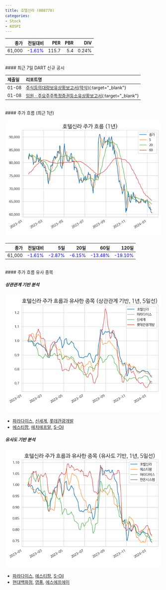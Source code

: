 ```yaml
---
title: 호텔신라 (008770)
categories:
- Stock
- KOSPI
---
```


|종가|전일대비|PER|PBR|DIV|
|---:|-------:|--:|--:|--:|
|61,000|<span style="color: blue">-1.61%</span>|115.7|5.4|0.24%|

<!-- more -->

<br>
#### 최근 7일 DART 신규 공시


|제출일|리포트명|
|:-----|:-------|
|01-08|[주식등의대량보유상황보고서(약식)](https://dart.fss.or.kr/dsaf001/main.do?rcpNo=20240108000305){:target="_blank"}|
|01-08|[임원ㆍ주요주주특정증권등소유상황보고서](https://dart.fss.or.kr/dsaf001/main.do?rcpNo=20240108000295){:target="_blank"}|

<br>
#### 주가 흐름 (최근 1년)

![008770](/assets/images/stock/008770.png)

|종가|전일대비|5일|20일|60일|120일|
|---:|-------:|--:|---:|---:|----:|
|61,000|<span style="color: blue">-1.61%</span>|<span style="color: blue">-2.87%</span>|<span style="color: blue">-6.15%</span>|<span style="color: blue">-13.48%</span>|<span style="color: blue">-19.10%</span>|

<br>
#### 주가 흐름 유사 종목

##### 상관관계 기반 분석

![008770](/assets/images/stock/008770_corr.png)
- [파라다이스](/034230/), [신세계](/004170/), [롯데관광개발](/032350/)
- [에스티팜](/237690/), [에치에프알](/230240/), [S-Oil](/010950/)

##### 유사도 기반 분석

![008770](/assets/images/stock/008770_sim.png)
- [파라다이스](/034230/), [에스티팜](/237690/), [S-Oil](/010950/)
- [현대백화점](/069960/), [영풍](/000670/), [에스에프에이](/056190/)